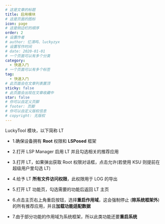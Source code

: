 ```yaml
---
# 这是文章的标题
title: 启用模块
# 这是页面的图标
icon: page
# 这是侧边栏的顺序
order: 2
# 设置作者
# author: 忆清鸣、luckyzyx
# 设置写作时间
# date: 2020-01-01
# 一个页面可以有多个分类
category:
  - 快速入门
# 一个页面可以有多个标签
tag:
  - 快速入门
# 此页面会在文章列表置顶
sticky: false
# 此页面会出现在文章收藏中
star: false
# 你可以自定义页脚
# footer: 页脚
# 你可以自定义版权信息
# copyright: 无版权
---
```


LuckyTool 模块，以下简称 LT

- 1.确保设备拥有 **Root** 权限和 **LSPosed** 框架

- 2.打开 LSP Manager 启用 LT 并且勾选相关的推荐应用

- 3.打开 LT，如果弹出获取 Root 权限对话框，点击允许(若使用 KSU 则提前在超级用户里勾选 LT)

- 4.给予 LT **所有文件访问权限**，此权限用于 LOG 的导出

- 5.打开 LT 功能页，勾选需要的功能后返回 LT 主页

- 6.点击主页右上角重启按钮，选择**重启作用域**，这会强制停止 (**除系统框架外**) 的所有推荐应用，并且**加载功能适配数据**

- 7.由于部分功能的作用域为系统框架，所以此类功能还要**重启系统**
